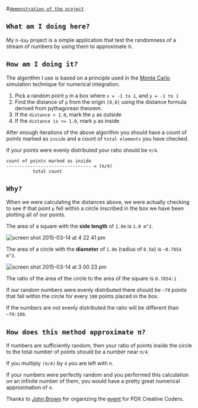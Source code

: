 #[`demonstration of the project`](http://billautomata.github.io/piday_2015/)

## `What am I doing here?`

My `π-day` project is a simple application that test the randomness of a stream of numbers by using them to approximate π.

## `How am I doing it?`

The algorithm I use is based on a principle used in the [Monte Carlo](http://en.wikipedia.org/wiki/Monte_Carlo_method) simulation technique for numerical integration.

1. Pick a random point `p` in a box where `x = -1 to 1`, and `y = -1 to 1`
2. Find the distance of `p` from the origin `[0,0]` using the distance formula derived from pythagorean theorem.
3. If the `distance > 1.0`, mark the `p` as outside
4. If the `distance is <= 1.0`, mark `p` as inside

After enough iterations of the above algorithm you should have a count of points marked as `inside` and a count of `total elements` you have checked.  

If your points were evenly distributed your ratio should be `π/4`.

```
count of points marked as inside
-------------------------------- = (π/4)
          total count
```

## `Why?`

When we were calculating the distances above, we were actually checking to see if that point  `p` fell within a circle inscribed in the box we have been plotting all of our points.

The area of a square with the **side length** of `1.0m` is `1.0 m^2`.

![screen shot 2015-03-14 at 4 22 41 pm](https://cloud.githubusercontent.com/assets/432483/6654009/6447b6e0-ca66-11e4-9cfb-d151b01a5180.png)


The area of a circle with the **diameter** of `1.0m` (radius of `0.5m`) is `~0.7854 m^2`.

![screen shot 2015-03-14 at 3 00 23 pm](https://cloud.githubusercontent.com/assets/432483/6653748/ecb2c986-ca5a-11e4-947d-9bf4afa4f450.png)

The ratio of the area of the circle to the area of the square is `0.7854:1`

If our random numbers were evenly distributed there should be `~79` points that fall within the circle for every `100` points placed in the box.

If the numbers are not evenly distributed the ratio will be different than `~79:100`.

## `How does this method approximate π?`

If numbers are sufficiently random, then your ratio of points inside the circle to the total number of points should be a number near `π/4`.  

If you multiply `(π/4)` by `4` you are left with `π`.

If your numbers were perfectly random and you performed this calculation on an infinite number of them, you would have a pretty great numerical approximation of `π`.

Thanks to [John Brown](https://twitter.com/thisisjohnbrown) for organizing the [event](http://www.meetup.com/PDX-Creative-Coders/events/220810977/) for PDX Creative Coders.
